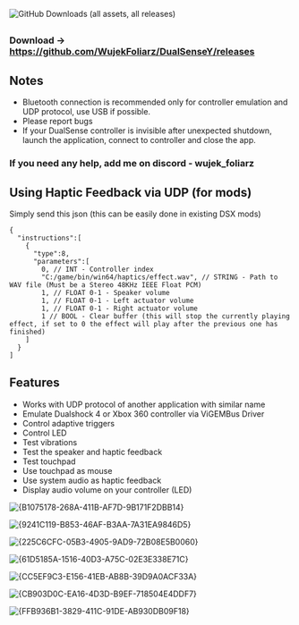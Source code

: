 ![GitHub Downloads (all assets, all releases)](https://img.shields.io/github/downloads/WujekFoliarz/DualSenseY/total)

##
### Download → https://github.com/WujekFoliarz/DualSenseY/releases

## Notes
- Bluetooth connection is recommended only for controller emulation and UDP protocol, use USB if possible.
- Please report bugs
- If your DualSense controller is invisible after unexpected shutdown, launch the application, connect to controller and close the app.

### If you need any help, add me on discord - wujek_foliarz

## Using Haptic Feedback via UDP (for mods)
Simply send this json (this can be easily done in existing DSX mods)
```
{
  "instructions":[
    {
      "type":8,
      "parameters":[
        0, // INT - Controller index
        "C:/game/bin/win64/haptics/effect.wav", // STRING - Path to WAV file (Must be a Stereo 48KHz IEEE Float PCM)
        1, // FLOAT 0-1 - Speaker volume
        1, // FLOAT 0-1 - Left actuator volume
        1, // FLOAT 0-1 - Right actuator volume
        1 // BOOL - Clear buffer (this will stop the currently playing effect, if set to 0 the effect will play after the previous one has finished)
    ]
  }
]
```

## Features

- Works with UDP protocol of another application with similar name
- Emulate Dualshock 4 or Xbox 360 controller via ViGEMBus Driver
- Control adaptive triggers
- Control LED
- Test vibrations
- Test the speaker and haptic feedback
- Test touchpad
- Use touchpad as mouse
- Use system audio as haptic feedback
- Display audio volume on your controller (LED)

![{B1075178-268A-411B-AF7D-9B171F2DBB14}](https://github.com/user-attachments/assets/6c5dfd63-b37e-4945-b49a-9d37b61eed72)

![{9241C119-B853-46AF-B3AA-7A31EA9846D5}](https://github.com/user-attachments/assets/9e64c723-3ee2-4119-897b-ec7e3c023d64)

![{225C6CFC-05B3-4905-9AD9-72B08E5B0060}](https://github.com/user-attachments/assets/744e32e8-06da-46d9-b137-b879d04e12f7)

![{61D5185A-1516-40D3-A75C-02E3E338E71C}](https://github.com/user-attachments/assets/537efb7c-0f65-4e45-b99a-ad4231ada12e)

![{CC5EF9C3-E156-41EB-AB8B-39D9A0ACF33A}](https://github.com/user-attachments/assets/5d86e224-b553-40be-b43b-17b923263c86)

![{CB903D0C-EA16-4D3D-B9EF-718504E4DDF7}](https://github.com/user-attachments/assets/d99298bc-3368-463b-86c2-e18c08b02e6b)

![{FFB936B1-3829-411C-91DE-AB930DB09F18}](https://github.com/user-attachments/assets/09cddb9b-3b8e-409e-bfb1-092b34677398)
